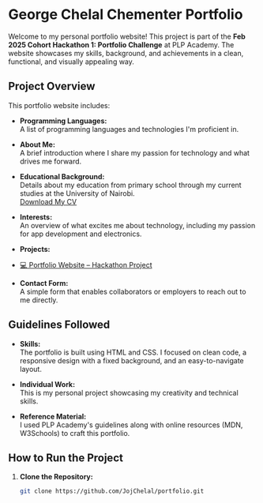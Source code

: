 # George Chelal Chementer Portfolio

Welcome to my personal portfolio website! This project is part of the **Feb 2025 Cohort Hackathon 1: Portfolio Challenge** at PLP Academy. The website showcases my skills, background, and achievements in a clean, functional, and visually appealing way.

## Project Overview

This portfolio website includes:

- **Programming Languages:**  
  A list of programming languages and technologies I'm proficient in.

- **About Me:**  
  A brief introduction where I share my passion for technology and what drives me forward.

- **Educational Background:**  
  Details about my education from primary school through my current studies at the University of Nairobi.  
  [Download My CV](cv.pdf)

- **Interests:**  
  An overview of what excites me about technology, including my passion for app development and electronics.

- **Projects:**

- [💻 Portfolio Website – Hackathon Project](https://github.com/JojChelal/portfolio)

- **Contact Form:**  
  A simple form that enables collaborators or employers to reach out to me directly.

## Guidelines Followed

- **Skills:**  
  The portfolio is built using HTML and CSS. I focused on clean code, a responsive design with a fixed background, and an easy-to-navigate layout.

- **Individual Work:**  
  This is my personal project showcasing my creativity and technical skills.

- **Reference Material:**  
  I used PLP Academy's guidelines along with online resources (MDN, W3Schools) to craft this portfolio.

## How to Run the Project

1. **Clone the Repository:**
   ```bash
   git clone https://github.com/JojChelal/portfolio.git
   ```
